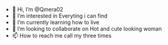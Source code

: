 - 👋 Hi, I’m @Qmera02
- 👀 I’m interested in Everyting i can find
- 🌱 I’m currently learning how to live
- 💞️ I’m looking to collaborate on Hot and cute looking woman
- 📫 How to reach me call my three times

<!---
Qmera02/Qmera02 is a ✨ special ✨ repository because its `README.md` (this file) appears on your GitHub profile.
You can click the Preview link to take a look at your changes.
--->
